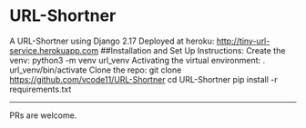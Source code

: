 # URL-Shortner
A URL-Shortner using Django 2.17
Deployed at heroku: http://tiny-url-service.herokuapp.com
##Installation and Set Up Instructions:
Create the venv:
python3 -m venv url_venv
Activating the virtual environment:
. url_venv/bin/activate
Clone the repo:
git clone https://github.com/vcode11/URL-Shortner
cd URL-Shortner
pip install -r requirements.txt
<hr>
PRs are welcome.
